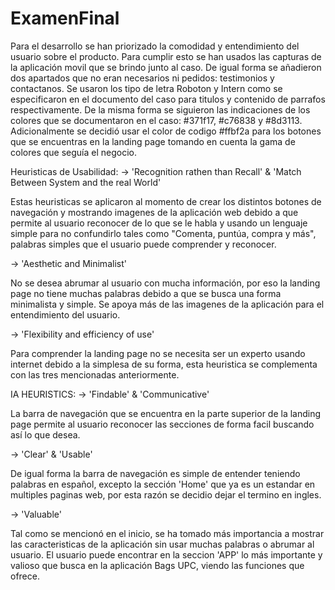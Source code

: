 # ExamenFinal

Para el desarrollo se han priorizado la comodidad y entendimiento del usuario sobre el producto. Para cumplir esto se han usados las capturas de la aplicación movil que se brindo junto al caso. De igual forma se añadieron dos apartados que no eran necesarios ni pedidos: testimonios y contactanos.
Se usaron los tipo de letra Roboton y Intern como se especificaron en el documento del caso para titulos y contenido de parrafos respectivamente. De la misma forma se siguieron las indicaciones de los colores que se documentaron en el caso: #371f17, #c76838 y #8d3113. Adicionalmente se decidió usar el color de codigo #ffbf2a para los botones que se encuentras en la landing page tomando en cuenta la gama de colores que seguía el negocio. 

Heuristicas de Usabilidad:
→ 'Recognition rathen than Recall' & 'Match Between System and the real World'

Estas heuristicas se aplicaron al momento de crear los distintos botones de navegación y mostrando imagenes de la aplicación web debido a que permite al usuario reconocer de lo que se le habla y usando un lenguaje simple para no confundirlo tales como "Comenta, puntúa, compra y más", palabras simples que el usuario puede comprender y reconocer.

→ 'Aesthetic and Minimalist'

No se desea abrumar al usuario con mucha información, por eso la landing page no tiene muchas palabras debido a que se busca una forma minimalista y simple. Se apoya más de las imagenes de la aplicación para el entendimiento del usuario.

→ 'Flexibility and efficiency of use'

Para comprender la landing page no se necesita ser un experto usando internet debido a la simplesa de su forma, esta heuristica se complementa con las tres mencionadas anteriormente.


IA HEURISTICS:
→ 'Findable' & 'Communicative'
 
 La barra de navegación que se encuentra en la parte superior de la landing page permite al usuario reconocer las secciones de forma facil buscando así lo que desea.
 
 → 'Clear' & 'Usable'
 
 De igual forma la barra de navegación es simple de entender teniendo palabras en español, excepto la sección 'Home' que ya es un estandar en multiples paginas web, por esta razón se decidio dejar el termino en ingles.
 
 → 'Valuable'
 
 Tal como se mencionó en el inicio, se ha tomado más importancia a mostrar las caracteristicas de la aplicación sin usar muchas palabras o abrumar al usuario. El usuario puede encontrar en la seccion 'APP' lo más importante y valioso que busca en la aplicación Bags UPC, viendo las funciones que ofrece.
